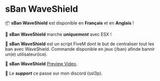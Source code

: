 # sBan WaveShield

📦 **sBan WaveShield** est disponible en **Français** et en **Anglais** !

🗾 **sBan WaveShield** marche ***uniquement*** avec ESX !

🔎 **sBan WaveShield** est un script FiveM dont le but de centraliser tout les ban avec WaveShield. Commande disponible en jeux (/ban) afinde bannir un(e) utilisateur(ice).

🔭 **sBan WaveShield** [Preview Video](https://youtube.com/watch?v=g9vHs-TdEF4).

🔩 Le ***support*** ce passe sur mon discord (ssl3p).
